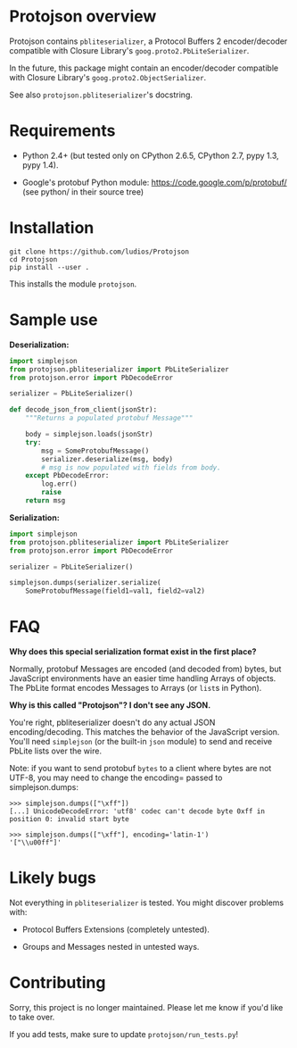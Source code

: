 Protojson overview
==================

Protojson contains `pbliteserializer`, a Protocol Buffers 2
encoder/decoder compatible with Closure Library's
`goog.proto2.PbLiteSerializer`.

In the future, this package might contain an encoder/decoder
compatible with Closure Library's `goog.proto2.ObjectSerializer`.

See also `protojson.pbliteserializer`'s docstring.


Requirements
============

*	Python 2.4+ (but tested only on CPython 2.6.5, CPython 2.7,
	pypy 1.3, pypy 1.4).

*	Google's protobuf Python module:
	https://code.google.com/p/protobuf/
	(see python/ in their source tree)


Installation
============
```
git clone https://github.com/ludios/Protojson
cd Protojson
pip install --user .
```

This installs the module `protojson`.


Sample use
==========

**Deserialization:**

```py
import simplejson
from protojson.pbliteserializer import PbLiteSerializer
from protojson.error import PbDecodeError

serializer = PbLiteSerializer()

def decode_json_from_client(jsonStr):
	"""Returns a populated protobuf Message"""

	body = simplejson.loads(jsonStr)
	try:
		msg = SomeProtobufMessage()
		serializer.deserialize(msg, body)
		# msg is now populated with fields from body.
	except PbDecodeError:
		log.err()
		raise
	return msg
```

**Serialization:**

```py
import simplejson
from protojson.pbliteserializer import PbLiteSerializer
from protojson.error import PbDecodeError

serializer = PbLiteSerializer()

simplejson.dumps(serializer.serialize(
	SomeProtobufMessage(field1=val1, field2=val2)
```


FAQ
===

**Why does this special serialization format exist in the first place?**

Normally, protobuf Messages are encoded (and decoded from)
bytes, but JavaScript environments have an easier time handling
Arrays of objects.  The PbLite format encodes Messages to Arrays
(or `list`s in Python).


**Why is this called "Protojson"? I don't see any JSON.**

You're right, pbliteserializer doesn't do any actual JSON encoding/decoding.
This matches the behavior of the JavaScript version.  You'll need
`simplejson` (or the built-in `json` module) to send and receive
PbLite lists over the wire.

Note: if you want to send protobuf `bytes` to a client where bytes are
not UTF-8, you may need to change the encoding= passed to simplejson.dumps:

```
>>> simplejson.dumps(["\xff"])
[...] UnicodeDecodeError: 'utf8' codec can't decode byte 0xff in position 0: invalid start byte

>>> simplejson.dumps(["\xff"], encoding='latin-1')
'["\\u00ff"]'
```


Likely bugs
===========

Not everything in `pbliteserializer` is tested.  You might discover problems
with:

*	Protocol Buffers Extensions (completely untested).

*	Groups and Messages nested in untested ways.


Contributing
============

Sorry, this project is no longer maintained.  Please let me know if you'd like to take over.

If you add tests, make sure to update `protojson/run_tests.py`!

